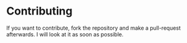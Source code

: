 # Contributing

If you want to contribute, fork the repository and make a pull-request afterwards.
I will look at it as soon as possible.
